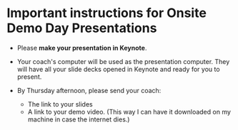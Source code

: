 # Important instructions for Onsite Demo Day Presentations

* Please **make your presentation in Keynote**.

* Your coach's computer will be used as the presentation computer.  They will have all your slide decks opened in Keynote and ready for you to present.

* By Thursday afternoon, please send your coach:
  * The link to your slides
  * A link to your demo video.  (This way I can have it downloaded on my machine in case the internet dies.)



